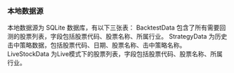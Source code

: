 ### 本地数据源
本地数据源为 SQLite 数据库，有以下三张表：
BacktestData 包含了所有需要回测的股票列表，字段包括股票代码、股票名称、所属行业。
StrategyData 为历史击中策略数据，包括股票代码、日期、股票名称、击中策略名称。
LiveStockData 为Live模式下的股票列表，字段包括股票代码、股票名称、所属行业。
